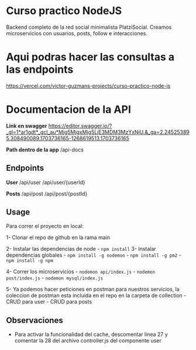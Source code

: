 # Curso practico NodeJS
Backend completo de la red social minimalista PlatziSocial. Creamos microservicios con usuarios, posts, follow e interacciones.

# Aqui podras hacer las consultas a las endpoints

<a href="https://vercel.com/victor-guzmans-projects/curso-practico-node-js" target="_blank">https://vercel.com/victor-guzmans-projects/curso-practico-node-js</a>

# Documentacion de la API

**Link en swagger**
https://editor.swagger.io/?_gl=1*ar1gdt*_gcl_au*Mjg5MjgxMjg5LjE3MDM3MzYxNjU.&_ga=2.245253895.308490089.1703736165-1268619513.1703736165

**Path dentro de la app**
/api-docs


## Endpoints

**User**
/api/user
/api/user/{userId}

**Posts**
/api/post
/api/post/{postId}

## Usage
Para correr el proyecto en local:

1- Clonar el repo de github en la rama main

2- Instalar las dependencias de node 
    - ```npm install```
3- Instalar dependencias globales
    - ```npm install -g nodemon```
    - ```npm install -g pm2```
    - ```npm install -g npm```

4- Correr los microservicios
    - ```nodemon api/index.js```
    - ```nodemon post/index.js```
    - ```nodemon mysql/index.js```

5- Ya podemos hacer peticiones en postman para nuestros servicios, la coleccion de postman esta incluida en el repo en la carpeta de collection
    - CRUD para user
    - CRUD para posts 

## Observaciones
- Para activar la funcionalidad del cache, descomentar linea 27 y comentar la 28 del archivo controller.js del componente user